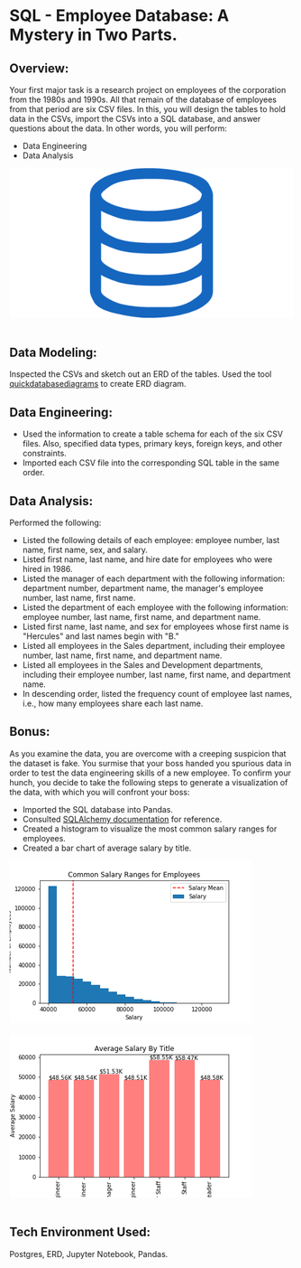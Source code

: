 # SQL - Employee Database: A Mystery in Two Parts.

## Overview:
Your first major task is a research project on employees of the corporation from the 1980s and 1990s. All that remain of the database of employees from that period are six CSV files.
In this, you will design the tables to hold data in the CSVs, import the CSVs into a SQL database, and answer questions about the data. In other words, you will perform:
* Data Engineering
* Data Analysis

<img src = "https://github.com/DSB011/SQL-Employee-Database/blob/master/Images/sql.png"><br><br>
## Data Modeling:
Inspected the CSVs and sketch out an ERD of the tables. Used the tool [quickdatabasediagrams](https://www.quickdatabasediagrams.com/) to create ERD diagram.

## Data Engineering:
* Used the information to create a table schema for each of the six CSV files. Also, specified data types, primary keys, foreign keys, and other constraints.
* Imported each CSV file into the corresponding SQL table in the same order. 

## Data Analysis:
Performed the following:

* Listed the following details of each employee: employee number, last name, first name, sex, and salary.
* Listed first name, last name, and hire date for employees who were hired in 1986.
* Listed the manager of each department with the following information: department number, department name, the manager's employee number, last name, first name.
* Listed the department of each employee with the following information: employee number, last name, first name, and department name.
* Listed first name, last name, and sex for employees whose first name is "Hercules" and last names begin with "B."
* Listed all employees in the Sales department, including their employee number, last name, first name, and department name.
* Listed all employees in the Sales and Development departments, including their employee number, last name, first name, and department name.
* In descending order, listed the frequency count of employee last names, i.e., how many employees share each last name.

## Bonus:
As you examine the data, you are overcome with a creeping suspicion that the dataset is fake. You surmise that your boss handed you spurious data in order to test the data engineering skills of a new employee. To confirm your hunch, you decide to take the following steps to generate a visualization of the data, with which you will confront your boss:

* Imported the SQL database into Pandas. 
* Consulted [SQLAlchemy documentation](https://docs.sqlalchemy.org/en/14/core/engines.html#postgresql) for reference.
* Created a histogram to visualize the most common salary ranges for employees.
* Created a bar chart of average salary by title.

<img src = "https://github.com/DSB011/SQL-Employee-Database/blob/master/EmployeeSQL/Common%20Salary%20Ranges%20for%20Employees.png"><br><br>
<img src = "https://github.com/DSB011/SQL-Employee-Database/blob/master/EmployeeSQL/Average_Salary_Title.png"><br><br>


## Tech Environment Used:
Postgres, ERD, Jupyter Notebook, Pandas.

